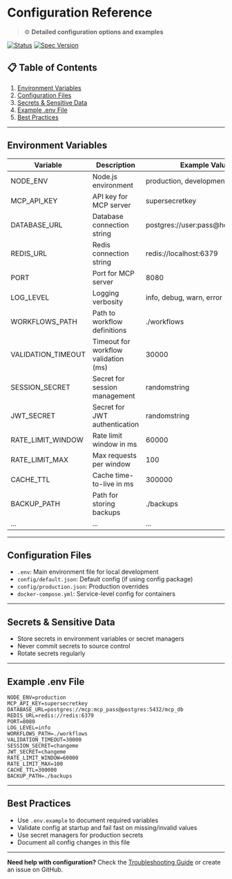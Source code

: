 # Configuration Reference

> ⚙️ **Detailed configuration options and examples**

[![Status](https://img.shields.io/badge/status-configuration_reference-green.svg)](https://github.com/EtienneBBeaulac/mcp)
[![Spec Version](https://img.shields.io/badge/spec-1.0.0-blue.svg)](specs/)

## 📋 Table of Contents

1. [Environment Variables](#environment-variables)
2. [Configuration Files](#configuration-files)
3. [Secrets & Sensitive Data](#secrets--sensitive-data)
4. [Example .env File](#example-env-file)
5. [Best Practices](#best-practices)

---

## Environment Variables

| Variable           | Description                                 | Example Value                        |
|--------------------|---------------------------------------------|--------------------------------------|
| NODE_ENV           | Node.js environment                         | production, development, test        |
| MCP_API_KEY        | API key for MCP server                      | supersecretkey                       |
| DATABASE_URL       | Database connection string                  | postgres://user:pass@host:5432/db    |
| REDIS_URL          | Redis connection string                     | redis://localhost:6379               |
| PORT               | Port for MCP server                         | 8080                                 |
| LOG_LEVEL          | Logging verbosity                           | info, debug, warn, error             |
| WORKFLOWS_PATH     | Path to workflow definitions                 | ./workflows                          |
| VALIDATION_TIMEOUT | Timeout for workflow validation (ms)        | 30000                                |
| SESSION_SECRET     | Secret for session management                | randomstring                         |
| JWT_SECRET         | Secret for JWT authentication               | randomstring                         |
| RATE_LIMIT_WINDOW  | Rate limit window in ms                     | 60000                                |
| RATE_LIMIT_MAX     | Max requests per window                     | 100                                  |
| CACHE_TTL          | Cache time-to-live in ms                    | 300000                               |
| BACKUP_PATH        | Path for storing backups                     | ./backups                            |
| ...                | ...                                         | ...                                  |

---

## Configuration Files

- `.env`: Main environment file for local development
- `config/default.json`: Default config (if using config package)
- `config/production.json`: Production overrides
- `docker-compose.yml`: Service-level config for containers

---

## Secrets & Sensitive Data

- Store secrets in environment variables or secret managers
- Never commit secrets to source control
- Rotate secrets regularly

---

## Example .env File

```
NODE_ENV=production
MCP_API_KEY=supersecretkey
DATABASE_URL=postgres://mcp:mcp_pass@postgres:5432/mcp_db
REDIS_URL=redis://redis:6379
PORT=8080
LOG_LEVEL=info
WORKFLOWS_PATH=./workflows
VALIDATION_TIMEOUT=30000
SESSION_SECRET=changeme
JWT_SECRET=changeme
RATE_LIMIT_WINDOW=60000
RATE_LIMIT_MAX=100
CACHE_TTL=300000
BACKUP_PATH=./backups
```

---

## Best Practices

- Use `.env.example` to document required variables
- Validate config at startup and fail fast on missing/invalid values
- Use secret managers for production secrets
- Document all config changes in this file

---

**Need help with configuration?** Check the [Troubleshooting Guide](troubleshooting.md) or create an issue on GitHub. 